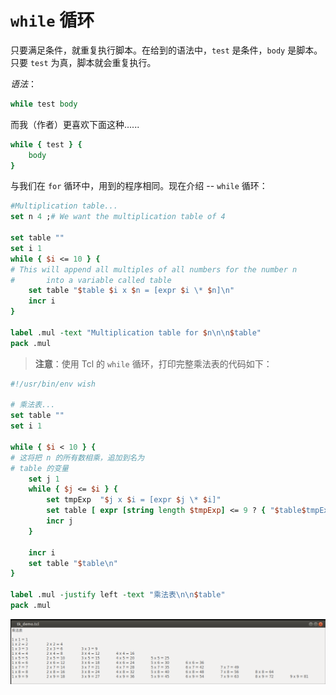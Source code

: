 # `while` 循环

只要满足条件，就重复执行脚本。在给到的语法中，`test` 是条件，`body` 是脚本。只要 `test` 为真，脚本就会重复执行。


*语法*：

```tcl
while test body
```

而我（作者）更喜欢下面这种......

```tcl
while { test } {
    body
}
```

与我们在 `for` 循环中，用到的程序相同。现在介绍 -- `while` 循环：


```tcl
#Multiplication table...
set n 4 ;# We want the multiplication table of 4

set table ""
set i 1
while { $i <= 10 } {
# This will append all multiples of all numbers for the number n
#		into a variable called table
	set table "$table $i x $n = [expr $i \* $n]\n"
	incr i
}

label .mul -text "Multiplication table for $n\n\n$table"
pack .mul
```

> **注意**：使用 Tcl 的 `while` 循环，打印完整乘法表的代码如下：

```tcl
#!/usr/bin/env wish

# 乘法表...
set table ""
set i 1

while { $i < 10 } {
# 这将把 n 的所有数相乘，追加到名为
# table 的变量
	set j 1
	while { $j <= $i } {
		set tmpExp  "$j x $i = [expr $j \* $i]"
		set table [ expr [string length $tmpExp] <= 9 ? { "$table$tmpExp\t\t" } : { "$table$tmpExp\t" } ]
		incr j
	}

	incr i
	set table "$table\n"
}

label .mul -justify left -text "乘法表\n\n$table"
pack .mul
```

![Tcl `while` 循环打印的完整乘法表](../images/multiplication_table.png)
